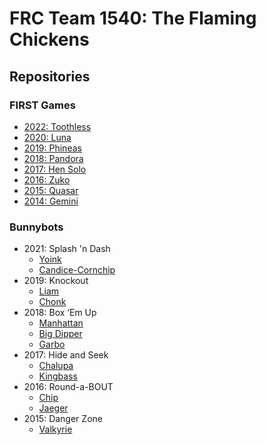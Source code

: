 # FRC Team 1540: The Flaming Chickens

## Repositories

### FIRST Games

- [2022: Toothless](https://github.com/flamingchickens1540/toothless)
- [2020: Luna](https://github.com/flamingchickens1540/ares-luna-2020)
- [2019: Phineas](https://github.com/flamingchickens1540/phineas-ferb-2019)
- [2018: Pandora](https://github.com/flamingchickens1540/pandora-titan-2018)
- [2017: Hen Solo](https://github.com/flamingchickens1540/hensolo-chewbawka-2017)
- [2016: Zuko](https://github.com/flamingchickens1540/zuko-azula-2016)
- [2015: Quasar](https://github.com/flamingchickens1540/quasar-helios-2015)
- [2014: Gemini](https://github.com/flamingchickens1540/gemini-apollo-2014)

### Bunnybots

- 2021: Splash 'n Dash
  - [Yoink](https://github.com/flamingchickens1540/bunnybots-yoink-2021)
  - [Candice-Cornchip](https://github.com/flamingchickens1540/bunnybots-cornchip-2021)
- 2019: Knockout
  - [Liam](https://github.com/flamingchickens1540/bunnybots-liam-2019)
  - [Chonk](https://github.com/flamingchickens1540/bunnybots-chonk-2019)
- 2018: Box ‘Em Up
  - [Manhattan](https://github.com/flamingchickens1540/bunnybots-manhattan-2018)
  - [Big Dipper](https://github.com/flamingchickens1540/bunnybots-bigdipper-2018)
  - [Garbo](https://github.com/flamingchickens1540/bunnybots-garbo-2018)
- 2017: Hide and Seek
  - [Chalupa](https://github.com/flamingchickens1540/bunnybots-chalupa-2017)
  - [Kingbass](https://github.com/flamingchickens1540/bunnybots-kingbass-2017)
- 2016: Round-a-BOUT
  - [Chip](https://github.com/flamingchickens1540/bunnybots-chip-2016)
  - [Jaeger](https://github.com/flamingchickens1540/bunnybots-jaeger-2016)
- 2015: Danger Zone
  - [Valkyrie](https://github.com/flamingchickens1540/bunnybots-valkyrie-2015)

